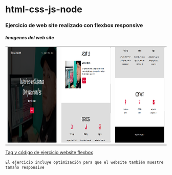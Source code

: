 # html-css-js-node


### **Ejercicio de web site realizado con flexbox responsive**

#### _Imagenes del web site_
<table>
  <tr>
    <td valign="top"><img  src="https://github.com/cesar-vaesco/html-css-js-node/blob/html-css-js/img/banner-flex.png " alt="banner" width="300" height="300"/></td>
    <td valign="top"><img  src="https://github.com/cesar-vaesco/html-css-js-node/blob/html-css-js/img/nosotros-flex.png" alt="seccion-nosotros" width="300" height="300"/>
    <td valign="top"><img  src="https://github.com/cesar-vaesco/html-css-js-node/blob/html-css-js/img/contacto-footer-flex.png" alt="seccion-footer" width="300" height="300"/>
  </tr>
</table>

[Tag y código de ejercicio website flexbox](https://github.com/cesar-vaesco/html-css-js-node/releases/tag/v1.0)

```
El ejercicio incluye optimización para que el website también muestre tamaño responsive

```
